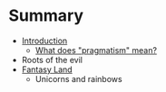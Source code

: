 # Summary

* [Introduction](README.md)
  * [What does "pragmatism" mean?](what-does-pragmatism-mean.md)
* Roots of the evil
* [Fantasy Land](fantasy-land.md)
  * Unicorns and rainbows

